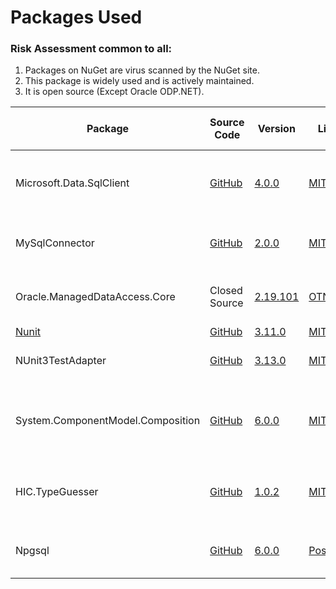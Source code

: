 

# Packages Used

### Risk Assessment common to all:
1. Packages on NuGet are virus scanned by the NuGet site.
2. This package is widely used and is actively maintained.
3. It is open source (Except Oracle ODP.NET).

| Package | Source Code | Version | License | Purpose | Additional Risk Assessment |
| ------- | ------------| --------| ------- | ------- | -------------------------- |
| Microsoft.Data.SqlClient | [GitHub](https://github.com/dotnet/SqlClient) | [4.0.0](https://www.nuget.org/packages/Microsoft.Data.SqlClient/4.0.0) | [MIT](https://opensource.org/licenses/MIT) | Enables interaction with Microsoft Sql Server databases |  |
| MySqlConnector | [GitHub](https://github.com/mysql-net/MySqlConnector) | [2.0.0](https://www.nuget.org/packages/MySqlConnector/2.0.0) | [MIT](https://github.com/mysql-net/MySqlConnector/blob/master/LICENSE) | Enables interaction with MySql databases |  |
| Oracle.ManagedDataAccess.Core  | Closed Source | [2.19.101](https://www.nuget.org/packages/Oracle.ManagedDataAccess.Core/2.19.101) | [OTNLA](https://www.oracle.com/downloads/licenses/distribution-license.html) | Enables interaction with Oracle databases |
| [Nunit](https://nunit.org/) |[GitHub](https://github.com/nunit/nunit) | [3.11.0](https://www.nuget.org/packages/NUnit/3.11.0) | [MIT](https://opensource.org/licenses/MIT) | Unit testing |
| NUnit3TestAdapter | [GitHub](https://github.com/nunit/nunit3-vs-adapter)| [3.13.0](https://www.nuget.org/packages/NUnit3TestAdapter/3.13.0) | [MIT](https://opensource.org/licenses/MIT) | Run unit tests from within Visual Studio |
| System.ComponentModel.Composition | [GitHub](https://github.com/dotnet/corefx) | [6.0.0](https://www.nuget.org/packages/System.ComponentModel.Composition/6.0.0) |[MIT](https://opensource.org/licenses/MIT) | Allows detecting and loading DBMS Implementations (Oracle / MySql etc) on demand|  |
| HIC.TypeGuesser | [GitHub](https://github.com/HicServices/TypeGuesser) | [1.0.2](https://www.nuget.org/packages/HIC.TypeGuesser/1.0.2) | [MIT](https://opensource.org/licenses/MIT)| Allows picking system Types for untyped strings e.g. `"12.3"`| |
| Npgsql | [GitHub](https://github.com/npgsql/npgsql) | [6.0.0](https://www.nuget.org/packages/Npgsql/6.0.0) | [PostgreSQL](https://github.com/npgsql/npgsql/blob/dev/LICENSE)| Enables interaction with Postgres databases  | |

